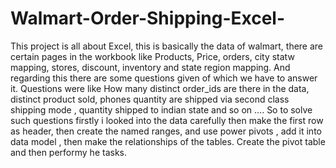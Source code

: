 # Walmart-Order-Shipping-Excel-
This project is all about Excel, this is basically the data of walmart, there are certain pages in the workbook like Products, Price, orders, city statw mapping, stores, discount, inventory and state region mapping.  And regarding this there are some questions given of which we have to answer it. Questions were like How many distinct order_ids are there in the data, distinct product sold, phones quantity are shipped via second class shipping mode , quantity shipped to indian state and so on ….  So to solve such questions firstly i looked into the data carefully then make the first row as header, then create the named ranges, and use power pivots , add it into data model , then make the relationships of the  tables.  Create the pivot table and then performy he tasks.
